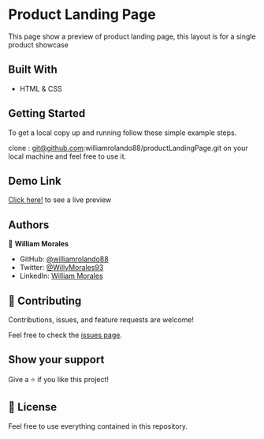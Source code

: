 # Product Landing Page

This page show a preview of product landing page, this layout is for a single product showcase

## Built With

- HTML & CSS

## Getting Started

To get a local copy up and running follow these simple example steps.

clone : git@github.com:williamrolando88/productLandingPage.git on your local machine and feel free to use it.

## Demo Link

[Click here!](https://williamrolando88.github.io/productLandingPage/) to see a live preview

## Authors

👤 **William Morales**

- GitHub: [@williamrolando88](https://github.com/williamrolando88)
- Twitter: [@WillyMorales93](https://twitter.com/WillyMorales93)
- LinkedIn: [William Morales](https://www.linkedin.com/in/william-morales-palma/)

## 🤝 Contributing

Contributions, issues, and feature requests are welcome!

Feel free to check the [issues page](../issues).

## Show your support

Give a ⭐️ if you like this project!

## 📝 License

Feel free to use everything contained in this repository.